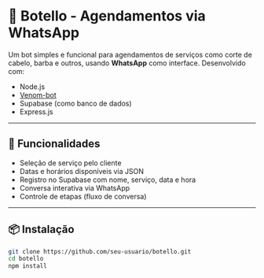 # 🤖 Botello - Agendamentos via WhatsApp

Um bot simples e funcional para agendamentos de serviços como corte de cabelo, barba e outros, usando **WhatsApp** como interface. Desenvolvido com:

- Node.js
- [Venom-bot](https://github.com/orkestral/venom)
- Supabase (como banco de dados)
- Express.js

---

## 🚀 Funcionalidades

- Seleção de serviço pelo cliente
- Datas e horários disponíveis via JSON
- Registro no Supabase com nome, serviço, data e hora
- Conversa interativa via WhatsApp
- Controle de etapas (fluxo de conversa)

---

## 📦 Instalação

```bash
git clone https://github.com/seu-usuario/botello.git
cd botello
npm install
